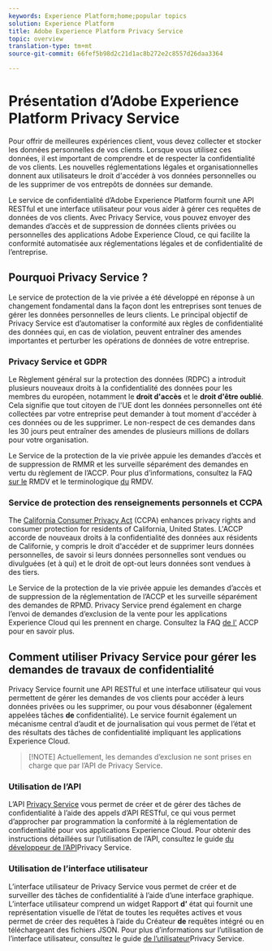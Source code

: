 ```yaml
---
keywords: Experience Platform;home;popular topics
solution: Experience Platform
title: Adobe Experience Platform Privacy Service
topic: overview
translation-type: tm+mt
source-git-commit: 66fef5b98d2c21d1ac8b272e2c8557d26daa3364

---
```



# Présentation d’Adobe Experience Platform Privacy Service

Pour offrir de meilleures expériences client, vous devez collecter et stocker les données personnelles de vos clients. Lorsque vous utilisez ces données, il est important de comprendre et de respecter la confidentialité de vos clients. Les nouvelles réglementations légales et organisationnelles donnent aux utilisateurs le droit d&#39;accéder à vos données personnelles ou de les supprimer de vos entrepôts de données sur demande.

Le service de confidentialité d’Adobe Experience Platform fournit une API RESTful et une interface utilisateur pour vous aider à gérer ces requêtes de données de vos clients. Avec Privacy Service, vous pouvez envoyer des demandes d’accès et de suppression de données clients privées ou personnelles des applications Adobe Experience Cloud, ce qui facilite la conformité automatisée aux réglementations légales et de confidentialité de l’entreprise.

## Pourquoi Privacy Service ?

Le service de protection de la vie privée a été développé en réponse à un changement fondamental dans la façon dont les entreprises sont tenues de gérer les données personnelles de leurs clients. Le principal objectif de Privacy Service est d’automatiser la conformité aux règles de confidentialité des données qui, en cas de violation, peuvent entraîner des amendes importantes et perturber les opérations de données de votre entreprise.

### Privacy Service et GDPR

Le Règlement [](https://eugdpr.org/) général sur la protection des données (RDPC) a introduit plusieurs nouveaux droits à la confidentialité des données pour les membres du  européen, notamment le **droit d&#39;accès** et le **droit d&#39;être oublié**. Cela signifie que tout citoyen de l&#39;UE dont les données personnelles ont été collectées par votre entreprise peut demander à tout moment d&#39;accéder à ces données ou de les supprimer. Le non-respect de ces demandes dans les 30 jours peut entraîner des amendes de plusieurs millions de dollars pour votre organisation.

Le Service de la protection de la vie privée appuie les demandes d’accès et de suppression de RMMR et les surveille séparément des demandes en vertu du règlement de l’ACCP. Pour plus d’informations, consultez la FAQ [sur le](gdpr/faq.md) RMDV et le  terminologique [du](gdpr/terminology.md) RMDV.

### Service de protection des renseignements personnels et CCPA

The [California Consumer Privacy Act](https://www.caprivacy.org/about) (CCPA) enhances privacy rights and consumer protection for residents of California, United States. L&#39;ACCP accorde de nouveaux droits à la confidentialité des données aux résidents de Californie, y compris le droit d&#39;accéder et de supprimer leurs données personnelles, de savoir si leurs données personnelles sont vendues ou divulguées (et à qui) et le droit de opt-out leurs données sont vendues à des tiers.

Le Service de la protection de la vie privée appuie les demandes d’accès et de suppression de la réglementation de l’ACCP et les surveille séparément des demandes de RPMD. Privacy Service prend également en charge l’envoi de demandes d’exclusion de la vente pour les applications Experience Cloud qui les prennent en charge. Consultez la FAQ [de l&#39;](ccpa/faq.md) ACCP pour en savoir plus.

## Comment utiliser Privacy Service pour gérer les demandes de travaux de confidentialité

Privacy Service fournit une API RESTful et une interface utilisateur qui vous permettent de gérer les demandes de vos clients pour accéder à leurs données privées ou les supprimer, ou pour vous désabonner (également appelées tâches **de** confidentialité). Le service fournit également un mécanisme central d’audit et de journalisation qui vous permet de  l’état et des résultats des tâches de confidentialité impliquant les applications Experience Cloud.

>[!NOTE] Actuellement, les demandes d’exclusion ne sont prises en charge que par l’API de Privacy Service.

### Utilisation de l’API

L’API [Privacy Service](https://www.adobe.io/apis/experienceplatform/home/api-reference.html#!acpdr/swagger-specs/privacy-service.yaml) vous permet de créer et de gérer des tâches de confidentialité à l’aide des appels d’API RESTful, ce qui vous permet d’approcher par programmation la conformité à la réglementation de confidentialité pour vos applications Experience Cloud. Pour obtenir des instructions détaillées sur l’utilisation de l’API, consultez le guide [du développeur de l’API](api/getting-started.md)Privacy Service.

### Utilisation de l’interface utilisateur

L’interface utilisateur de Privacy Service vous permet de créer et de surveiller des tâches de confidentialité à l’aide d’une interface graphique. L’interface utilisateur comprend un widget Rapport **d’** état qui fournit une représentation visuelle de l’état de toutes les requêtes actives et vous permet de créer des requêtes à l’aide du Créateur **de** requêtes intégré ou en téléchargeant des fichiers JSON. Pour plus d’informations sur l’utilisation de l’interface utilisateur, consultez le guide [de l’utilisateur](ui/overview.md)Privacy Service.